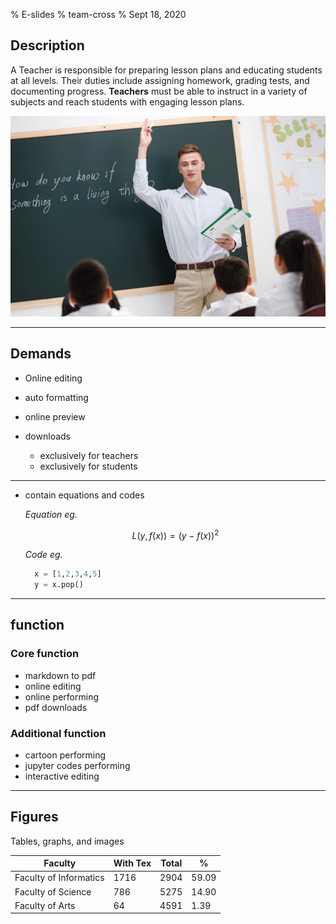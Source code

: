 % E-slides
% team-cross
% Sept 18, 2020



## Description

A Teacher is responsible for preparing lesson plans and educating students at all levels. Their duties include assigning homework, grading tests, and documenting progress. **Teachers** must be able to instruct in a variety of subjects and reach students with engaging lesson plans.

![](./md_pics/1.jpg)



-----



## Demands

* Online editing
* auto formatting
* online preview

* downloads
  * exclusively for teachers
  * exclusively for students

-----



* contain equations and codes

  

  *Equation eg.*

  $$
  L(y,f(x)) = (y-f(x))^2
  $$
  
  
  
  *Code eg.*
  
  ```python
    x = [1,2,3,4,5]
    y = x.pop()
  ```

------

## function

### Core function

* markdown to pdf
* online editing
* online performing
* pdf downloads

### Additional function

* cartoon performing
* jupyter codes performing
* interactive editing

---------



## Figures

Tables, graphs, and images

| Faculty                | With Tex | Total | %     |
| ---------------------- | -------- | ----- | ----- |
| Faculty of Informatics | 1716     | 2904  | 59.09 |
| Faculty of Science     | 786      | 5275  | 14.90 |
| Faculty of Arts        | 64       | 4591  | 1.39  |

